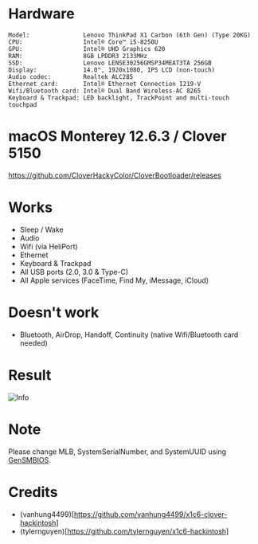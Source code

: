 # Hardware

```
Model:               Lenovo ThinkPad X1 Carbon (6th Gen) (Type 20KG)
CPU:                 Intel® Core™ i5-8250U
GPU:                 Intel® UHD Graphics 620
RAM:                 8GB LPDDR3 2133MHz
SSD:                 Lenovo LENSE30256GMSP34MEAT3TA 256GB
Display:             14.0", 1920x1080, IPS LCD (non-touch)
Audio codec:         Realtek ALC285
Ethernet card:       Intel® Ethernet Connection I219-V
Wifi/Bluetooth card: Intel® Dual Band Wireless-AC 8265
Keyboard & Trackpad: LED backlight, TrackPoint and multi-touch touchpad
```

# macOS Monterey 12.6.3 / Clover 5150

https://github.com/CloverHackyColor/CloverBootloader/releases

# Works
- Sleep / Wake
- Audio
- Wifi (via HeliPort)
- Ethernet
- Keyboard & Trackpad
- All USB ports (2.0, 3.0 & Type-C)
- All Apple services (FaceTime, Find My, iMessage, iCloud)

# Doesn't work
- Bluetooth, AirDrop, Handoff, Continuity (native Wifi/Bluetooth card needed)

# Result
![Info]()

# Note

Please change MLB, SystemSerialNumber, and SystemUUID using [GenSMBIOS](https://github.com/corpnewt/GenSMBIOS).

# Credits
- (vanhung4499)[https://github.com/vanhung4499/x1c6-clover-hackintosh]
- (tylernguyen)[https://github.com/tylernguyen/x1c6-hackintosh]
